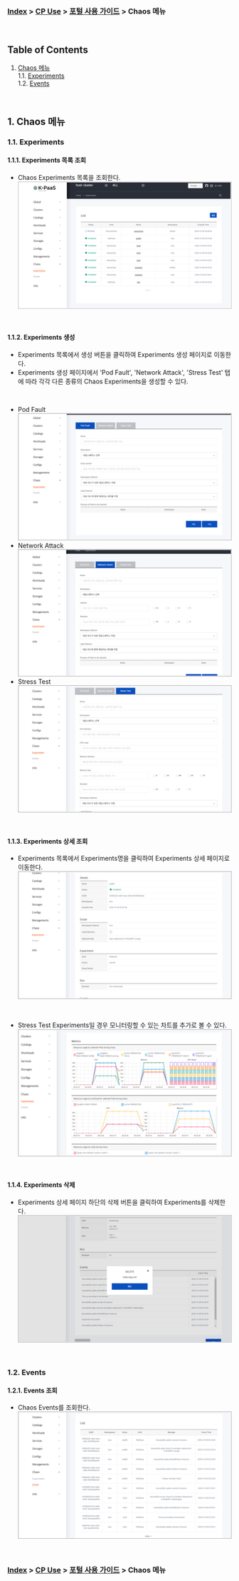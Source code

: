 ### [Index](https://github.com/K-PaaS/container-platform/blob/master/README.md) > [CP Use](../Readme.md) >  [포털 사용 가이드](./cp-portal-use-guide.md) > Chaos 메뉴

<br>

## Table of Contents

1. [Chaos 메뉴](#1)  
  1.1. [Experiments](#1-1)  
  1.2. [Events](#1-2)   
<br>

## <div id='1'/> 1. Chaos 메뉴
### <div id='1-1'/> 1.1. Experiments
#### <div id='1-1-1'/> 1.1.1. Experiments 목록 조회
- Chaos Experiments 목록을 조회한다.
  ![IMG_10_1_1_1]

<br>

#### <div id='1-1-2'/> 1.1.2. Experiments 생성
- Experiments 목록에서 생성 버튼을 클릭하여 Experiments 생성 페이지로 이동한다.
- Experiments 생성 페이지에서 'Pod Fault', 'Network Attack', 'Stress Test' 탭에 따라 각각 다른 종류의 Chaos Experiments을 생성할 수 있다.

<br>

- Pod Fault
  ![IMG_10_1_1_2_1]
- Network Attack
  ![IMG_10_1_1_2_2]
-  Stress Test
  ![IMG_10_1_1_2_3]

<br>

#### <div id='1-1-3'/> 1.1.3. Experiments 상세 조회
- Experiments 목록에서 Experiments명을 클릭하여 Experiments 상세 페이지로 이동한다.
  ![IMG_10_1_1_3_1]
  
<br>

- Stress Test Experiments일 경우 모니터링할 수 있는 차트를 추가로 볼 수 있다.
  ![IMG_10_1_1_3_2]

<br>

#### <div id='1-1-4'/> 1.1.4. Experiments 삭제
- Experiments 상세 페이지 하단의 삭제 버튼을 클릭하여 Experiments를 삭제한다.
  ![IMG_10_1_1_4_1]

<br>

### <div id='1-2'/> 1.2. Events
#### <div id='1-2-1'/> 1.2.1. Events 조회
- Chaos Events를 조회한다.
  ![IMG_10_1_2_1]

<br>


### [Index](https://github.com/K-PaaS/container-platform/blob/master/README.md) > [CP Use](../Readme.md) >  [포털 사용 가이드](./cp-portal-use-guide.md) > Chaos 메뉴

[IMG_10_1_1_1]:../images/portal/IMG_10_1_1_1.png
[IMG_10_1_1_2_1]:../images/portal/IMG_10_1_1_2_1.png
[IMG_10_1_1_2_2]:../images/portal/IMG_10_1_1_2_2.png
[IMG_10_1_1_2_3]:../images/portal/IMG_10_1_1_2_3.png
[IMG_10_1_1_3_1]:../images/portal/IMG_10_1_1_3_1.png
[IMG_10_1_1_3_2]:../images/portal/IMG_10_1_1_3_2.png
[IMG_10_1_1_4_1]:../images/portal/IMG_10_1_1_4_1.png
[IMG_10_1_2_1]:../images/portal/IMG_10_1_2_1.png

